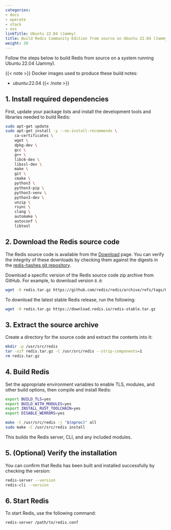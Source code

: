 ```yaml
---
categories:
- docs
- operate
- stack
- oss
linkTitle: Ubuntu 22.04 (Jammy)
title: Build Redis Community Edition from source on Ubuntu 22.04 (Jammy)
weight: 30
---
```


Follow the steps below to build Redis from source on a system running Ubuntu 22.04 (Jammy).

{{< note >}}
Docker images used to produce these build notes:
- ubuntu:22.04
{{< /note >}}

## 1. Install required dependencies

First, update your package lists and install the development tools and libraries needed to build Redis:

```bash
sudo apt-get update
sudo apt-get install -y --no-install-recommends \
    ca-certificates \
    wget \
    dpkg-dev \
    gcc \
    g++ \
    libc6-dev \
    libssl-dev \
    make \
    git \
    cmake \
    python3 \
    python3-pip \
    python3-venv \
    python3-dev \
    unzip \
    rsync \
    clang \
    automake \
    autoconf \
    libtool
```

## 2. Download the Redis source code

The Redis source code is available from the [Download](https://redis.io/downloads) page. You can verify the integrity of these downloads by checking them against the digests in the [redis-hashes git repository](https://github.com/redis/redis-hashes).

Download a specific version of the Redis source code zip archive from GitHub. For example, to download version `8.0`:

```bash
wget -O redis.tar.gz https://github.com/redis/redis/archive/refs/tags/8.0.tar.gz
```

To download the latest stable Redis release, run the following:

```bash
wget -O redis.tar.gz https://download.redis.io/redis-stable.tar.gz
```

## 3. Extract the source archive

Create a directory for the source code and extract the contents into it:

```bash
mkdir -p /usr/src/redis
tar -xzf redis.tar.gz -C /usr/src/redis --strip-components=1
rm redis.tar.gz
```

## 4. Build Redis

Set the appropriate environment variables to enable TLS, modules, and other build options, then compile and install Redis:

```bash
export BUILD_TLS=yes
export BUILD_WITH_MODULES=yes
export INSTALL_RUST_TOOLCHAIN=yes
export DISABLE_WERRORS=yes

make -C /usr/src/redis -j "$(nproc)" all
sudo make -C /usr/src/redis install
```

This builds the Redis server, CLI, and any included modules.

## 5. (Optional) Verify the installation

You can confirm that Redis has been built and installed successfully by checking the version:

```bash
redis-server --version
redis-cli --version
```

## 6. Start Redis

To start Redis, use the following command:

```bash
redis-server /path/to/redis.conf
```

